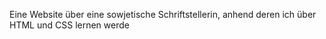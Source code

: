 Eine Website über eine sowjetische Schriftstellerin, anhend deren ich über HTML und CSS lernen werde
